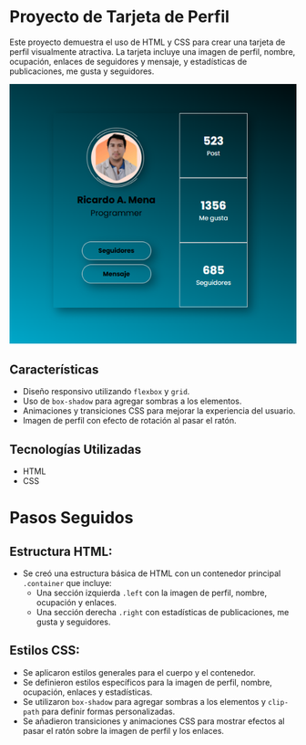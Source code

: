 # Proyecto de Tarjeta de Perfil

Este proyecto demuestra el uso de HTML y CSS para crear una tarjeta de perfil visualmente atractiva. La tarjeta incluye una imagen de perfil, nombre, ocupación, enlaces de seguidores y mensaje, y estadísticas de publicaciones, me gusta y seguidores.

![](perfilderedes.png)

## Características

- Diseño responsivo utilizando `flexbox` y `grid`.
- Uso de `box-shadow` para agregar sombras a los elementos.
- Animaciones y transiciones CSS para mejorar la experiencia del usuario.
- Imagen de perfil con efecto de rotación al pasar el ratón.

## Tecnologías Utilizadas

- HTML
- CSS

# Pasos Seguidos

## Estructura HTML:

- Se creó una estructura básica de HTML con un contenedor principal `.container` que incluye:
  - Una sección izquierda `.left` con la imagen de perfil, nombre, ocupación y enlaces.
  - Una sección derecha `.right` con estadísticas de publicaciones, me gusta y seguidores.

## Estilos CSS:

- Se aplicaron estilos generales para el cuerpo y el contenedor.
- Se definieron estilos específicos para la imagen de perfil, nombre, ocupación, enlaces y estadísticas.
- Se utilizaron `box-shadow` para agregar sombras a los elementos y `clip-path` para definir formas personalizadas.
- Se añadieron transiciones y animaciones CSS para mostrar efectos al pasar el ratón sobre la imagen de perfil y los enlaces.
